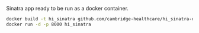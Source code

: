 Sinatra app ready to be run as a docker container.

```sh
docker build -t hi_sinatra github.com/cambridge-healthcare/hi_sinatra-docker
docker run -d -p 8000 hi_sinatra
```
